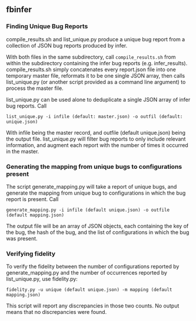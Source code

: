 ## fbinfer

### Finding Unique Bug Reports

compile_results.sh and list_unique.py produce a unique bug report from a collection of JSON bug reports produced by infer.

With both files in the same subdirectory, call `compile_results.sh` from within the subdirectory containing the infer bug reports (e.g. infer_results). compile_results.sh simply concatenates every report.json file into one temporary master file, reformats it to be one single JSON array, then calls list_unique.py (or another script provided as a command line argument) to process the master file.

list_unique.py can be used alone to deduplicate a single JSON array of infer bug reports. Call

`list_unique.py -i infile (default: master.json) -o outfil (default: unique.json)`

With infile being the master record, and outfile (default unique.json) being the output file. list_unique.py will filter bug reports to only include relevant information, and augment each report with the number of times it occurred in the master.

### Generating the mapping from unique bugs to configurations present

The script generate_mapping.py will take a report of unique bugs, and generate the mapping from unique bug to configurations in which the bug report is present. Call

`generate_mapping.py -i infile (default unique.json) -o outfile (default mapping.json)`

The output file will be an array of JSON objects, each containing the key of the bug, the hash of the bug, and the list of configurations in which the bug was present.

### Verifying fidelity

To verify the fidelity between the number of configurations reported by generate_mapping.py and the number of occurrences reported by list_unique.py, use fidelity.py:

`fidelity.py -u unique (default unique.json) -m mapping (default mapping.json)`

This script will report any discrepancies in those two counts. No output means that no discrepancies were found.